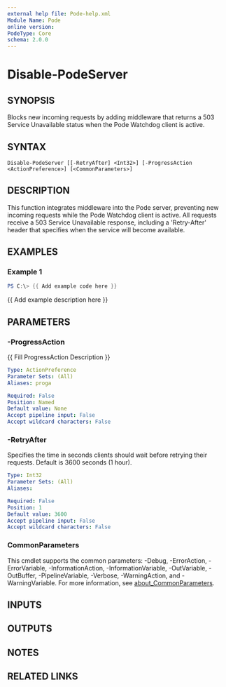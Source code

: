 ```yaml
---
external help file: Pode-help.xml
Module Name: Pode
online version:
PodeType: Core
schema: 2.0.0
---
```


# Disable-PodeServer

## SYNOPSIS
Blocks new incoming requests by adding middleware that returns a 503 Service Unavailable status when the Pode Watchdog client is active.

## SYNTAX

```
Disable-PodeServer [[-RetryAfter] <Int32>] [-ProgressAction <ActionPreference>] [<CommonParameters>]
```

## DESCRIPTION
This function integrates middleware into the Pode server, preventing new incoming requests while the Pode Watchdog client is active.
All requests receive a 503 Service Unavailable response, including a 'Retry-After' header that specifies when the service will become available.

## EXAMPLES

### Example 1
```powershell
PS C:\> {{ Add example code here }}
```

{{ Add example description here }}

## PARAMETERS

### -ProgressAction
{{ Fill ProgressAction Description }}

```yaml
Type: ActionPreference
Parameter Sets: (All)
Aliases: proga

Required: False
Position: Named
Default value: None
Accept pipeline input: False
Accept wildcard characters: False
```

### -RetryAfter
Specifies the time in seconds clients should wait before retrying their requests.
Default is 3600 seconds (1 hour).

```yaml
Type: Int32
Parameter Sets: (All)
Aliases:

Required: False
Position: 1
Default value: 3600
Accept pipeline input: False
Accept wildcard characters: False
```

### CommonParameters
This cmdlet supports the common parameters: -Debug, -ErrorAction, -ErrorVariable, -InformationAction, -InformationVariable, -OutVariable, -OutBuffer, -PipelineVariable, -Verbose, -WarningAction, and -WarningVariable. For more information, see [about_CommonParameters](http://go.microsoft.com/fwlink/?LinkID=113216).

## INPUTS

## OUTPUTS

## NOTES

## RELATED LINKS
